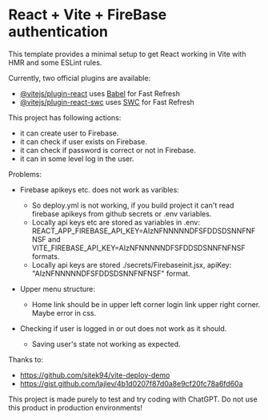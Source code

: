# React + Vite + FireBase authentication

This template provides a minimal setup to get React working in Vite with HMR and some ESLint rules.

Currently, two official plugins are available:

- [@vitejs/plugin-react](https://github.com/vitejs/vite-plugin-react/blob/main/packages/plugin-react/README.md) uses [Babel](https://babeljs.io/) for Fast Refresh
- [@vitejs/plugin-react-swc](https://github.com/vitejs/vite-plugin-react-swc) uses [SWC](https://swc.rs/) for Fast Refresh

This project has following actions:
- it can create user to Firebase.
- it can check if user exists on Firebase.
- it can check if password is correct or not in Firebase.
- it can in some level log in the user.

Problems:
- Firebase apikeys etc. does not work as varibles:
  - So deploy.yml is not working, if you build project it can't read firebase apikeys from github secrets or .env variables.
  - Locally api keys etc are stored as variables in .env: REACT_APP_FIREBASE_API_KEY=AIzNFNNNNNDFSFDDSDSNNFNFNSF and VITE_FIREBASE_API_KEY=AIzNFNNNNNDFSFDDSDSNNFNFNSF formats.
  - Locally api keys are stored ./secrets/Firebaseinit.jsx, apiKey: "AIzNFNNNNNDFSFDDSDSNNFNFNSF" format.

- Upper menu structure:
  - Home link should be in upper left corner login link upper right corner. Maybe error in css.

- Checking if user is logged in or out does not work as it should.
   - Saving user's state not working as expected.


Thanks to:
- https://github.com/sitek94/vite-deploy-demo
- https://gist.github.com/lajlev/4b1d0207f87d0a8e9cf20fc78a6fd60a

 This project is made purely to test and try coding with ChatGPT.
 Do not use this product in production environments!

